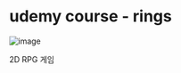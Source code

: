# udemy course - rings

![image](https://github.com/foryoudrizzle14/udemy-course---rings/assets/115998794/1ffb5b82-bb46-45c9-af4d-c2a6c2f7d623)

2D RPG 게임 
